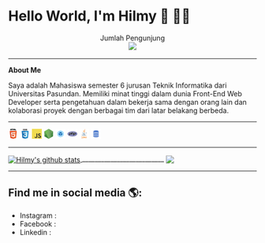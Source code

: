 # Hello World, I'm Hilmy 👋 👨‍💻

<p align="center"> 
  Jumlah Pengunjung<br>
  <img src="https://profile-counter.glitch.me/vo55my/count.svg" />
</p>
<hr>

**About Me**

Saya adalah Mahasiswa semester 6 jurusan Teknik Informatika dari Universitas Pasundan. Memiliki minat tinggi dalam dunia Front-End Web Developer serta pengetahuan dalam bekerja sama dengan orang lain dan kolaborasi proyek dengan berbagai tim dari latar belakang berbeda.

<hr>

<code><img height="20" alt="javascript" src="https://raw.githubusercontent.com/github/explore/80688e429a7d4ef2fca1e82350fe8e3517d3494d/topics/html/html.png"></code> <code><img height="20" alt="javascript" src="https://raw.githubusercontent.com/github/explore/80688e429a7d4ef2fca1e82350fe8e3517d3494d/topics/css/css.png"></code> <code><img height="20" alt="javascript" src="https://raw.githubusercontent.com/github/explore/80688e429a7d4ef2fca1e82350fe8e3517d3494d/topics/javascript/javascript.png"></code> <code><img height="20" alt="nodejs" src="https://raw.githubusercontent.com/github/explore/80688e429a7d4ef2fca1e82350fe8e3517d3494d/topics/nodejs/nodejs.png"></code> <code><img height="20" alt="javascript" src="https://raw.githubusercontent.com/github/explore/80688e429a7d4ef2fca1e82350fe8e3517d3494d/topics/webpack/webpack.png"></code> <code><img height="20" alt="javascript" src="https://raw.githubusercontent.com/github/explore/80688e429a7d4ef2fca1e82350fe8e3517d3494d/topics/php/php.png"></code> <code><img height="20" alt="javascript" src="https://raw.githubusercontent.com/github/explore/80688e429a7d4ef2fca1e82350fe8e3517d3494d/topics/java/java.png"></code> <code><img height="20" alt="javascript" src="https://raw.githubusercontent.com/github/explore/80688e429a7d4ef2fca1e82350fe8e3517d3494d/topics/sql/sql.png"></code>

<hr>
<a href="https://github.com/vo55my/github-readme-stats">
  <img align="center" src="https://github-readme-stats.vercel.app/api?username=vo55my&show_icons=true&include_all_commits=true&theme=tokyonight#gh-dark-mode-only" alt="Hilmy's github stats" />
</a>__________________________
<a href="https://github.com/vo55my/github-readme-stats">
  <img align="center" src="https://github-readme-stats.vercel.app/api/top-langs/?username=vo55my&layout=compact&theme=tokyonight#gh-dark-mode-only" />
</a>

<br>
<hr>

## Find me in social media 🌎:

- Instagram :
- Facebook :
- Linkedin :
